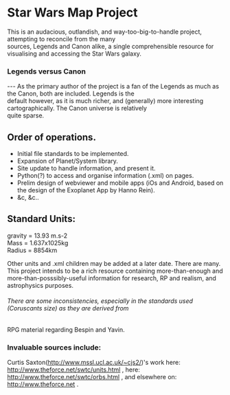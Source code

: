 
Star Wars Map Project
============

This is an audacious, outlandish, and way-too-big-to-handle project, attempting to reconcile from the many  
sources, Legends and Canon alike, a single comprehensible resource for visualising and accessing the Star Wars galaxy.

### Legends versus Canon
--- As the primary author of the project is a fan of the Legends as much as the Canon, both are included. Legends is the  
default however, as it is much richer, and (generally) more interesting cartographically. The Canon universe is relatively  
quite sparse.

## Order of operations. 
* Initial file standards to be implemented.
* Expansion of Planet/System library.
* Site update to handle information, and present it.
* Python(?) to access and organise information (.xml) on pages.
* Prelim design of webviewer and mobile apps (iOs and Android, based on the design of the Exoplanet App by Hanno Rein).
* &c, &c..

## Standard Units:

gravity = 13.93 m.s-2  
Mass = 1.637x1025kg  
Radius = 8854km

Other units and .xml children may be added at a later date. There are many. This project intends to be a rich resource containing more-than-enough and more-than-posssibly-useful information for research, RP and realism, and astrophysics purposes.


###### There are some inconsistencies, especially in the standards used (Coruscants size) as they are derived from  
RPG material regarding Bespin and Yavin.

### Invaluable sources include:
Curtis Saxton(http://www.mssl.ucl.ac.uk/~cjs2/)'s work here: 
http://www.theforce.net/swtc/units.html , here:
http://www.theforce.net/swtc/orbs.html  , and elsewhere  on:
http://www.theforce.net .
